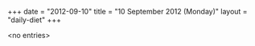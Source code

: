 +++
date = "2012-09-10"
title = "10 September 2012 (Monday)"
layout = "daily-diet"
+++

\<no entries\>